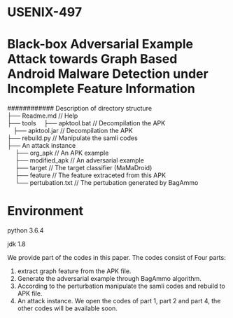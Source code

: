 # USENIX-497

# Black-box Adversarial Example Attack towards Graph Based Android Malware Detection under Incomplete Feature Information

############ Description of directory structure  
├── Readme.md                                   // Help   
├── tools
&emsp;├── apktool.bat                  // Decompilation the APK    
&emsp;├── apktool.jar                  // Decompilation the APK   
├── rebuild.py                  //  Manipulate the samli codes    
├── An attack instance   
&emsp;     ├── org_apk                 //  An APK example    
&emsp;     ├── modified_apk                 //  An adversarial example    
&emsp;    ├── target                 //  The target classifier (MaMaDroid)  
&emsp;    ├── feature                 //  The feature extraceted from this APK  
&emsp;     └── pertubation.txt             //  The pertubation generated by BagAmmo   



# Environment
python 3.6.4

jdk 1.8

We provide part of the codes in this paper. The codes consist of Four parts:   
1) extract graph feature from the APK file.   
2) Generate the adversarial example through BagAmmo algorithm.  
3) According to the perturbation manipulate the samli codes and rebuild to APK file.  
4) An attack instance. We open the codes of part 1, part 2 and  part 4, the other codes will be available soon.
